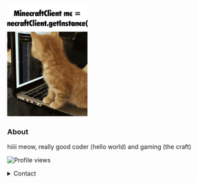 <img src="cathackingspeed.gif" height="256">

### About
hiiii meow, really good coder (hello world) and gaming (the craft)

![Profile views](https://gpvc.arturio.dev/bakjedev)

<details>
  <summary>Contact</summary>
  
  - Discord: `bakje#1543`   
  - Youtube: <a href="https://www.youtube.com/channel/UClSmQ8vOvPEfeQZDkCt9QBw">bakery</a>
</details>
